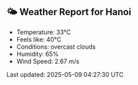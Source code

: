 <!-- WEATHER-START -->
## 🌤 Weather Report for Hanoi

- Temperature: 33°C
- Feels like: 40°C
- Conditions: overcast clouds
- Humidity: 65%
- Wind Speed: 2.67 m/s

Last updated: 2025-05-09 04:27:30 UTC
<!-- WEATHER-END -->
